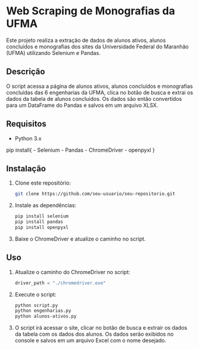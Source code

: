 # Web Scraping de Monografias da UFMA

Este projeto realiza a extração de dados de alunos ativos, alunos concluídos e monografias dos sites da Universidade Federal do Maranhão (UFMA) utilizando Selenium e Pandas.

## Descrição

O script acessa a página de alunos ativos, alunos concluídos e monografias concluídas das 6 engenharias da UFMA, clica no botão de busca e extrai os dados da tabela de alunos concluídos. Os dados são então convertidos para um DataFrame do Pandas e salvos em um arquivo XLSX.

## Requisitos

- Python 3.x

pip install{
        - Selenium
        - Pandas
        - ChromeDriver
        - openpyxl
}

## Instalação

1. Clone este repositório:
    ```bash
    git clone https://github.com/seu-usuario/seu-repositorio.git
    ```
2. Instale as dependências:
    ```bash
    pip install selenium 
    pip install pandas
    pip install openpyxl
    ```
3. Baixe o ChromeDriver e atualize o caminho no script.

## Uso

1. Atualize o caminho do ChromeDriver no script:
    ```python
    driver_path = "./chromedriver.exe"
    ```
2. Execute o script:
    ```bash
    python script.py
    python engenharias.py
    python alunos-ativos.py
    ```
3. O script irá acessar o site, clicar no botão de busca e extrair os dados da tabela com os dados dos alunos. Os dados serão exibidos no console e salvos em um arquivo Excel com o nome desejado.